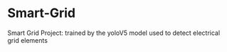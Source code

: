 # Smart-Grid
Smart Grid Project:
 trained by the yoloV5 model used to detect electrical grid elements
